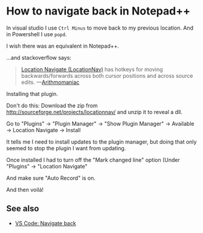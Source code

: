 # How to navigate back in Notepad++

In visual studio I use `Ctrl Minus` to move back to my previous location. And in Powershell I use `popd`.

I wish there was an equivalent in Notepad++.

...and stackoverflow says:

> [Location Navigate (LocationNav)](http://sourceforge.net/projects/locationnav/) has hotkeys for moving backwards/forwards across both cursor positions and across source edits.
> &mdash;[Arithmomaniac](http://stackoverflow.com/a/17410670)

Installing that plugin.

Don't do this: Download the zip from http://sourceforge.net/projects/locationnav/ and unzip it to reveal a dll.

Go to "Plugins" -> "Plugin Manager" -> "Show Plugin Manager" -> Available -> Location Navigate -> Install

It tells me I need to install updates to the plugin manager, but doing that only seemed to stop the plugin I want from updating.

Once installed I had to turn off the "Mark changed line" option (Under "Plugins" -> "Location Navigate" 

And make sure "Auto Record" is on. 

And then voil&aacute;!


## See also

* [VS Code: Navigate back](..\vs_code\navigate_back.md)
